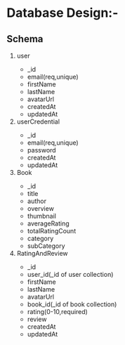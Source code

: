 # Database Design:-

## Schema

<ol>
<li>user</li>
<ul>
<li>_id</li>
<li>email(req,unique)</li>
<li>firstName</li>
<li>lastName</li>
<li>avatarUrl</li>
<li>createdAt</li>
<li>updatedAt</li>
</ul>

<li>userCredential</li>
<ul>
<li>_id</li>
<li>email(req,unique)</li>
<li>password</li>
<li>createdAt</li>
<li>updatedAt</li>
</ul>

<li>Book</li>
<ul>
<li>_id</li>
<li>title</li>
<li>author</li>
<li>overview</li>
<li>thumbnail</li>
<li>averageRating</li>
<li>totalRatingCount</li>
<li>category</li>
<li>subCategory</li>
</ul>

<li>RatingAndReview</li>
<ul>
<li>_id</li>
<li>user_id(_id of user collection)</li>
<li>firstName</li>
<li>lastName</li>
<li>avatarUrl</li>
<li>book_id(_id of book collection)</li>
<li>rating(0-10,required)</li>
<li>review</li>
<li>createdAt</li>
<li>updatedAt</li>
</ul>

</ol>
